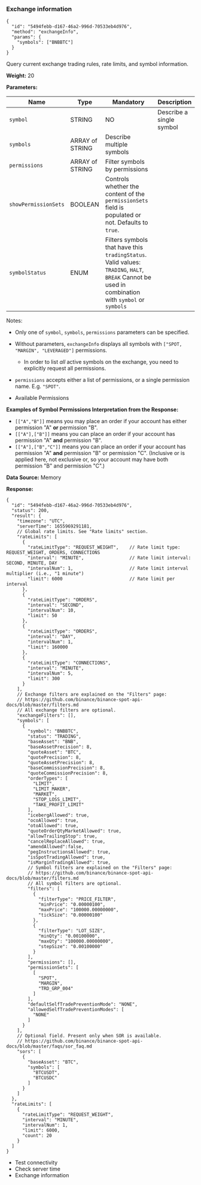 ### Exchange information​

```
{  
  "id": "5494febb-d167-46a2-996d-70533eb4d976",  
  "method": "exchangeInfo",  
  "params": {  
    "symbols": ["BNBBTC"]  
  }  
}
```

Query current exchange trading rules, rate limits, and symbol information.

**Weight:**
20

**Parameters:**

| Name | Type | Mandatory | Description |
| --- | --- | --- | --- |
| `symbol` | STRING | NO | Describe a single symbol |
| `symbols` | ARRAY of STRING | Describe multiple symbols |
| `permissions` | ARRAY of STRING | Filter symbols by permissions |
| `showPermissionSets` | BOOLEAN | Controls whether the content of the `permissionSets` field is populated or not. Defaults to `true`. |
| `symbolStatus` | ENUM | Filters symbols that have this `tradingStatus`.   Valid values: `TRADING`, `HALT`, `BREAK`   Cannot be used in combination with `symbol` or `symbols` |

Notes:

* Only one of `symbol`, `symbols`, `permissions` parameters can be specified.
* Without parameters, `exchangeInfo` displays all symbols with `["SPOT, "MARGIN", "LEVERAGED"]` permissions.

  * In order to list *all* active symbols on the exchange, you need to explicitly request all permissions.
* `permissions` accepts either a list of permissions, or a single permission name. E.g. `"SPOT"`.
* Available Permissions

**Examples of Symbol Permissions Interpretation from the Response:**

* `[["A","B"]]` means you may place an order if your account has either permission "A" **or** permission "B".
* `[["A"],["B"]]` means you can place an order if your account has permission "A" **and** permission "B".
* `[["A"],["B","C"]]` means you can place an order if your account has permission "A" **and** permission "B" or permission "C". (Inclusive or is applied here, not exclusive or, so your account may have both permission "B" and permission "C".)

**Data Source:**
Memory

**Response:**

```
{  
  "id": "5494febb-d167-46a2-996d-70533eb4d976",  
  "status": 200,  
  "result": {  
    "timezone": "UTC",  
    "serverTime": 1655969291181,  
    // Global rate limits. See "Rate limits" section.  
    "rateLimits": [  
      {  
        "rateLimitType": "REQUEST_WEIGHT",    // Rate limit type: REQUEST_WEIGHT, ORDERS, CONNECTIONS  
        "interval": "MINUTE",                 // Rate limit interval: SECOND, MINUTE, DAY  
        "intervalNum": 1,                     // Rate limit interval multiplier (i.e., "1 minute")  
        "limit": 6000                         // Rate limit per interval  
      },  
      {  
        "rateLimitType": "ORDERS",  
        "interval": "SECOND",  
        "intervalNum": 10,  
        "limit": 50  
      },  
      {  
        "rateLimitType": "ORDERS",  
        "interval": "DAY",  
        "intervalNum": 1,  
        "limit": 160000  
      },  
      {  
        "rateLimitType": "CONNECTIONS",  
        "interval": "MINUTE",  
        "intervalNum": 5,  
        "limit": 300  
      }  
    ],  
    // Exchange filters are explained on the "Filters" page:  
    // https://github.com/binance/binance-spot-api-docs/blob/master/filters.md  
    // All exchange filters are optional.  
    "exchangeFilters": [],  
    "symbols": [  
      {  
        "symbol": "BNBBTC",  
        "status": "TRADING",  
        "baseAsset": "BNB",  
        "baseAssetPrecision": 8,  
        "quoteAsset": "BTC",  
        "quotePrecision": 8,  
        "quoteAssetPrecision": 8,  
        "baseCommissionPrecision": 8,  
        "quoteCommissionPrecision": 8,  
        "orderTypes": [  
          "LIMIT",  
          "LIMIT_MAKER",  
          "MARKET",  
          "STOP_LOSS_LIMIT",  
          "TAKE_PROFIT_LIMIT"  
        ],  
        "icebergAllowed": true,  
        "ocoAllowed": true,  
        "otoAllowed": true,  
        "quoteOrderQtyMarketAllowed": true,  
        "allowTrailingStop": true,  
        "cancelReplaceAllowed": true,  
        "amendAllowed":false,  
        "pegInstructionsAllowed": true,  
        "isSpotTradingAllowed": true,  
        "isMarginTradingAllowed": true,  
        // Symbol filters are explained on the "Filters" page:  
        // https://github.com/binance/binance-spot-api-docs/blob/master/filters.md  
        // All symbol filters are optional.  
        "filters": [  
          {  
            "filterType": "PRICE_FILTER",  
            "minPrice": "0.00000100",  
            "maxPrice": "100000.00000000",  
            "tickSize": "0.00000100"  
          },  
          {  
            "filterType": "LOT_SIZE",  
            "minQty": "0.00100000",  
            "maxQty": "100000.00000000",  
            "stepSize": "0.00100000"  
          }  
        ],  
        "permissions": [],  
        "permissionSets": [  
          [  
            "SPOT",  
            "MARGIN",  
            "TRD_GRP_004"  
          ]  
        ],  
        "defaultSelfTradePreventionMode": "NONE",  
        "allowedSelfTradePreventionModes": [  
          "NONE"  
        ]  
      }  
    ],  
    // Optional field. Present only when SOR is available.  
    // https://github.com/binance/binance-spot-api-docs/blob/master/faqs/sor_faq.md  
    "sors": [  
      {  
        "baseAsset": "BTC",  
        "symbols": [  
          "BTCUSDT",  
          "BTCUSDC"  
        ]  
      }  
    ]  
  },  
  "rateLimits": [  
    {  
      "rateLimitType": "REQUEST_WEIGHT",  
      "interval": "MINUTE",  
      "intervalNum": 1,  
      "limit": 6000,  
      "count": 20  
    }  
  ]  
}
```

* Test connectivity
* Check server time
* Exchange information
